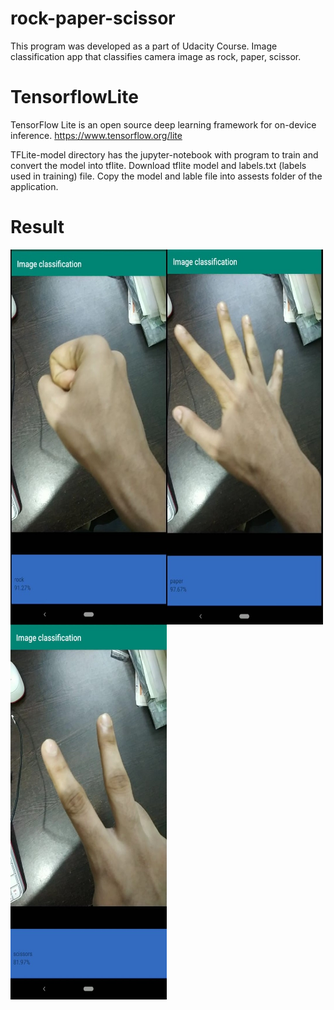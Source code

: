 # rock-paper-scissor
This program was developed as a part of Udacity Course. Image classification app that classifies camera image as rock, paper, scissor.


# TensorflowLite

TensorFlow Lite is an open source deep learning framework for on-device inference. https://www.tensorflow.org/lite

TFLite-model directory has the jupyter-notebook with program to train and convert the model into tflite. Download tflite model and labels.txt (labels used in training) file. Copy the model and lable file into assests folder of the application.  

# Result
<a href="url"><img src="https://github.com/gnsreepad/rock-paper-scissor/blob/main/result/rock.jpeg" align="left" height="600" width="250" ></a>
<a href="url"><img src="https://github.com/gnsreepad/rock-paper-scissor/blob/main/result/paper.jpeg" align="left" height="600" width="250" ></a>
<a href="url"><img src="https://github.com/gnsreepad/rock-paper-scissor/blob/main/result/scissor.jpeg" align="left" height="600" width="250" ></a>

